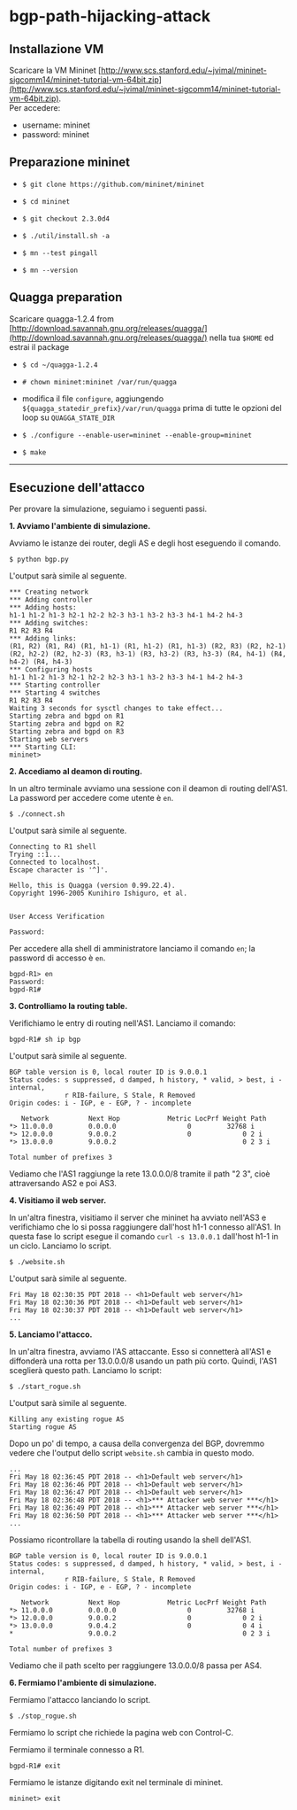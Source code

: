 # bgp-path-hijacking-attack

## Installazione VM

Scaricare la VM Mininet [http://www.scs.stanford.edu/~jvimal/mininet-sigcomm14/mininet-tutorial-vm-64bit.zip](http://www.scs.stanford.edu/~jvimal/mininet-sigcomm14/mininet-tutorial-vm-64bit.zip).  
Per accedere:

- username: mininet
- password: mininet

## Preparazione mininet

- `$ git clone https://github.com/mininet/mininet`

- `$ cd mininet`

- `$ git checkout 2.3.0d4`

- `$ ./util/install.sh -a`

- `$ mn --test pingall`

- `$ mn --version`

## Quagga preparation

Scaricare quagga-1.2.4 from [http://download.savannah.gnu.org/releases/quagga/](http://download.savannah.gnu.org/releases/quagga/) nella tua `$HOME` ed estrai il package

- `$ cd ~/quagga-1.2.4`

- `# chown mininet:mininet /var/run/quagga`

- modifica il file `configure`, aggiungendo `${quagga_statedir_prefix}/var/run/quagga` prima di tutte le opzioni del loop su `QUAGGA_STATE_DIR` 

- `$ ./configure --enable-user=mininet --enable-group=mininet`

- `$ make`

---

## Esecuzione dell'attacco

Per provare la simulazione, seguiamo i seguenti passi.

**1. Avviamo l'ambiente di simulazione.**

Avviamo le istanze dei router, degli AS e degli host eseguendo il comando.

`$ python bgp.py`

L'output sarà simile al seguente.

```
*** Creating network
*** Adding controller
*** Adding hosts:
h1-1 h1-2 h1-3 h2-1 h2-2 h2-3 h3-1 h3-2 h3-3 h4-1 h4-2 h4-3 
*** Adding switches:
R1 R2 R3 R4 
*** Adding links:
(R1, R2) (R1, R4) (R1, h1-1) (R1, h1-2) (R1, h1-3) (R2, R3) (R2, h2-1) (R2, h2-2) (R2, h2-3) (R3, h3-1) (R3, h3-2) (R3, h3-3) (R4, h4-1) (R4, h4-2) (R4, h4-3) 
*** Configuring hosts
h1-1 h1-2 h1-3 h2-1 h2-2 h2-3 h3-1 h3-2 h3-3 h4-1 h4-2 h4-3 
*** Starting controller
*** Starting 4 switches
R1 R2 R3 R4 
Waiting 3 seconds for sysctl changes to take effect...
Starting zebra and bgpd on R1
Starting zebra and bgpd on R2
Starting zebra and bgpd on R3
Starting web servers
*** Starting CLI:
mininet> 
```

**2. Accediamo al deamon di routing.**

In un altro terminale avviamo una sessione con il deamon di routing dell'AS1. La password per accedere come utente è `en`. 

`$ ./connect.sh`

L'output sarà simile al seguente.

```
Connecting to R1 shell
Trying ::1...
Connected to localhost.
Escape character is '^]'.

Hello, this is Quagga (version 0.99.22.4).
Copyright 1996-2005 Kunihiro Ishiguro, et al.


User Access Verification

Password: 
```

Per accedere alla shell di amministratore lanciamo il comando `en`; la password di accesso è `en`.

```
bgpd-R1> en
Password: 
bgpd-R1# 
```

**3. Controlliamo la routing table.**

Verifichiamo le entry di routing nell'AS1. Lanciamo il comando:

`bgpd-R1# sh ip bgp`

L'output sarà simile al seguente.

```
BGP table version is 0, local router ID is 9.0.0.1
Status codes: s suppressed, d damped, h history, * valid, > best, i - internal,
              r RIB-failure, S Stale, R Removed
Origin codes: i - IGP, e - EGP, ? - incomplete

   Network          Next Hop            Metric LocPrf Weight Path
*> 11.0.0.0         0.0.0.0                  0         32768 i
*> 12.0.0.0         9.0.0.2                  0             0 2 i
*> 13.0.0.0         9.0.0.2                                0 2 3 i

Total number of prefixes 3
```

Vediamo che l'AS1 raggiunge la rete 13.0.0.0/8 tramite il path "2 3", cioè attraversando AS2 e poi AS3.

**4. Visitiamo il web server.**

In un'altra finestra, visitiamo il server che mininet ha avviato nell'AS3 e verifichiamo che lo si possa raggiungere dall'host h1-1 connesso all'AS1. In questa fase lo script esegue il comando `curl -s 13.0.0.1` dall'host h1-1 in un ciclo. Lanciamo lo script.

`$ ./website.sh`

L'output sarà simile al seguente.

```
Fri May 18 02:30:35 PDT 2018 -- <h1>Default web server</h1>
Fri May 18 02:30:36 PDT 2018 -- <h1>Default web server</h1>
Fri May 18 02:30:37 PDT 2018 -- <h1>Default web server</h1>
...
```

**5. Lanciamo l'attacco.**

In un'altra finestra, avviamo l'AS attaccante. Esso si connetterà all'AS1 e diffonderà una rotta per 13.0.0.0/8 usando un path più corto. Quindi, l'AS1 sceglierà questo path. Lanciamo lo script:

`$ ./start_rogue.sh`

L'output sarà simile al seguente.

```
Killing any existing rogue AS
Starting rogue AS
```

Dopo un po' di tempo, a causa della convergenza del BGP, dovremmo vedere che l'output dello script `website.sh` cambia in questo modo.

```
...
Fri May 18 02:36:45 PDT 2018 -- <h1>Default web server</h1>
Fri May 18 02:36:46 PDT 2018 -- <h1>Default web server</h1>
Fri May 18 02:36:47 PDT 2018 -- <h1>Default web server</h1>
Fri May 18 02:36:48 PDT 2018 -- <h1>*** Attacker web server ***</h1>
Fri May 18 02:36:49 PDT 2018 -- <h1>*** Attacker web server ***</h1>
Fri May 18 02:36:50 PDT 2018 -- <h1>*** Attacker web server ***</h1>
...
```

Possiamo ricontrollare la tabella di routing usando la shell dell'AS1.

```
BGP table version is 0, local router ID is 9.0.0.1
Status codes: s suppressed, d damped, h history, * valid, > best, i - internal,
              r RIB-failure, S Stale, R Removed
Origin codes: i - IGP, e - EGP, ? - incomplete

   Network          Next Hop            Metric LocPrf Weight Path
*> 11.0.0.0         0.0.0.0                  0         32768 i
*> 12.0.0.0         9.0.0.2                  0             0 2 i
*> 13.0.0.0         9.0.4.2                  0             0 4 i
*                   9.0.0.2                                0 2 3 i

Total number of prefixes 3
```

Vediamo che il path scelto per raggiungere 13.0.0.0/8 passa per AS4.

**6. Fermiamo l'ambiente di simulazione.**

Fermiamo l'attacco lanciando lo script.

`$ ./stop_rogue.sh`

Fermiamo lo script che richiede la pagina web con Control-C.

Fermiamo il terminale connesso a R1.

`bgpd-R1# exit`

Fermiamo le istanze digitando exit nel terminale di mininet.

`mininet> exit`

